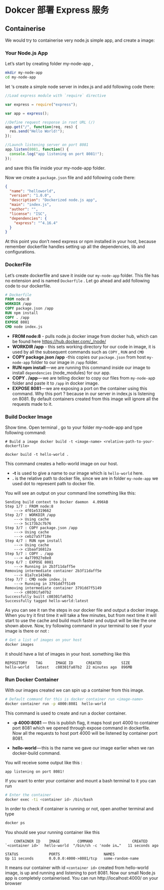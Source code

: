 # Dokcer 部署 Express 服务

## Containerise

We would try to containerise very node.js simple app, and create a image:

### Your Node.js App

Let’s start by creating folder my-node-app ,

```bash
mkdir my-node-app
cd my-node-app
```

let ‘s create a simple node server in index.js and add following code there:

```js
//Load express module with `require` directive

var express = require("express");

var app = express();

//Define request response in root URL (/)
app.get("/", function(req, res) {
  res.send("Hello World!");
});

//Launch listening server on port 8081
app.listen(8081, function() {
  console.log("app listening on port 8081!");
});
```

and save this file inside your my-node-app folder.

Now we create a `package.json` file and add following code there:

```json
{
  "name": "helloworld",
  "version": "1.0.0",
  "description": "Dockerized node.js app",
  "main": "index.js",
  "author": "",
  "license": "ISC",
  "dependencies": {
    "express": "^4.16.4"
  }
}
```

At this point you don’t need express or npm installed in your host, because remember dockerfile handles setting up all the dependencies, lib and configurations.

### DockerFile

Let’s create dockerfile and save it inside our `my-node-app` folder. This file has no extension and is named `Dockerfile` . Let go ahead and add following code to our dockerfile.

```Dockerfile
# Dockerfile
FROM node:8
WORKDIR /app
COPY package.json /app
RUN npm install
COPY . /app
EXPOSE 8081
CMD node index.js
```

- **FROM node:8** - pulls node.js docker image from docker hub, which can be found here https://hub.docker.com/_/node/
- **WORKDIR /app** - this sets working directory for our code in image, it is used by all the subsequent commands such as `COPY` , `RUN` and `CMD`
- **COPY package.json /app** -this copies our `package.json` from host `my-node-app` folder to our image in `/app` folder.
- **RUN npm install** — we are running this command inside our image to install `dependencies` (node_modules) for our app.
- **COPY . /app** — we are telling docker to copy our files from `my-node-ap`p folder and paste it to `/app` in docker image.
- **EXPOSE 8081** — we are exposing a port on the container using this command. Why this port ? because in our server in index.js is listening on 8081. By default containers created from this image will ignore all the requests made to it.

### Build Docker Image

Show time. Open terminal , go to your folder my-node-app and type following command:

```shell
# Build a image docker build -t <image-name> <relative-path-to-your-dockerfile>

docker build -t hello-world .
```

This command creates a hello-world image on our host.

- **-t** is used to give a name to our image which is `hello-world` here.
- **.** is the relative path to docker file, since we are in folder `my-node-app` we used dot to represent path to docker file.

You will see an output on your command line something like this:

```
Sending build context to Docker daemon  4.096kB
Step 1/7 : FROM node:8
    ---> 4f01e5319662
Step 2/7 : WORKDIR /app
    ---> Using cache
    ---> 5c173b2c7b76
Step 3/7 : COPY package.json /app
    ---> Using cache
    ---> ceb27a57f18e
Step 4/7 : RUN npm install
    ---> Using cache
    ---> c1baaf16812a
Step 5/7 : COPY . /app
    ---> 4a770927e8e8
Step 6/7 : EXPOSE 8081
    ---> Running in 2b3f11daff5e
Removing intermediate container 2b3f11daff5e
    ---> 81a7ce14340a
Step 7/7 : CMD node index.js
    ---> Running in 3791dd7f5149
Removing intermediate container 3791dd7f5149
    ---> c80301fa07b2
Successfully built c80301fa07b2
Successfully tagged hello-world:latest
```

As you can see it ran the steps in our docker file and output a docker image. When you try it first time it will take a few minutes, but from next time it will start to use the cache and build much faster and output will be like the one shown above. Now, try following command in your terminal to see if your image is there or not :

```bash
# Get a list of images on your host
docker images
```

it should have a list of images in your host. something like this

```
REPOSITORY    TAG      IMAGE ID      CREATED         SIZE
hello-world   latest   c80301fa07b2  22 minutes ago  896MB
```

### Run Docker Container

With our images created we can spin up a container from this image.

```bash
# Default command for this is docker container run <image-name>
docker container run -p 4000:8081  hello-world
```

This command is used to create and run a docker container.

- **-p 4000:8081** — this is publish flag, it maps host port 4000 to container port 8081 which we opened through expose command in dockerfile. Now all the requests to host port 4000 will be listened by container port 8081.

- **hello-world** — this is the name we gave our image earlier when we ran docker-build command.

You will receive some output like this :

```
app listening on port 8081!
```

If you want to enter your container and mount a bash terminal to it you can run

```bash
# Enter the container
docker exec -ti <container id> /bin/bash
```

In order to check if container is running or not, open another terminal and type

```bash
docker ps
```

You should see your running container like this

```
    CONTAINER ID    IMAGE        COMMAND                  CREATED
`<container id>`  hello-world  "/bin/sh -c 'node in…"   11 seconds ago

STATUS              PORTS                    NAMES
Up 11 seconds       0.0.0.0:4000->8081/tcp   some-random-name
```

It means our container with id `<container id>` created from hello-world image, is up and running and listening to port 8081.
Now our small Node.js app is completely containerised. You can run http://localhost:4000/ on your browser

